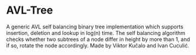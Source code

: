 # AVL-Tree

A generic AVL self balancing binary tree implementation which supports insertion, deletion and lookup in log(n) time.
The self balancing algorithm checks whether two subtrees of a node differ in height by more than 1, and if so, rotate the node accordingly.
Made by Viktor Kučalo and Ivan Cuculić.
